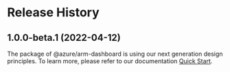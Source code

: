 # Release History
    
## 1.0.0-beta.1 (2022-04-12)

The package of @azure/arm-dashboard is using our next generation design principles. To learn more, please refer to our documentation [Quick Start](https://aka.ms/js-track2-quickstart).
